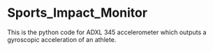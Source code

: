 # Sports_Impact_Monitor
This is the python code for ADXL 345 accelerometer which outputs a gyroscopic acceleration of an athlete. 
